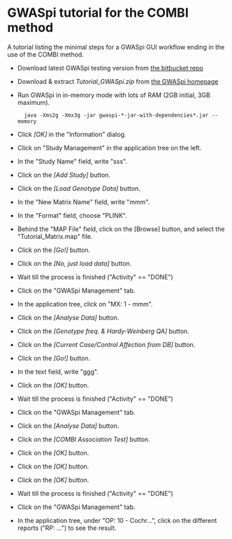 # GWASpi tutorial for the COMBI method

A tutorial listing the minimal steps for a GWASpi GUI workflow ending in the use of the COMBI method.

* Download latest GWASpi testing version from
	[the bitbucket repo](https://bitbucket.org/gwas_combi/gwaspi/downloads)
* Download & extract _Tutorial\_GWASpi.zip_ from
	[the GWASpi homepage](http://www.gwaspi.org/?page_id=182)
* Run GWASpi in in-memory mode with lots of RAM (2GB initial, 3GB maximum).

		java -Xms2g -Xmx3g -jar gwaspi-*-jar-with-dependencies*.jar --memory

* Click _[OK]_ in the "Information" dialog.
* Click on "Study Management" in the application tree on the left.
* In the "Study Name" field, write "sss".
* Click on the _[Add Study]_ button.
* Click on the _[Load Genotype Data]_ button.
* In the "New Matrix Name" field, write "mmm".
* In the "Format" field, choose "PLINK".
* Behind the "MAP File" field, click on the [Browse] button, and select the "Tutorial\_Matrix.map" file.
* Click on the _[Go!]_ button.
* Click on the _[No, just load data]_ button.
* Wait till the process is finished ("Activity" == "DONE")
* Click on the "GWASpi Management" tab.
* In the application tree, click on "MX: 1 - mmm".
* Click on the _[Analyse Data]_ button.
* Click on the _[Genotype freq. & Hardy-Weinberg QA]_ button.
* Click on the _[Current Case/Control Affection from DB]_ button.
* Click on the _[Go!]_ button.
* In the text field, write "ggg".
* Click on the _[OK]_ button.
* Wait till the process is finished ("Activity" == "DONE")
* Click on the "GWASpi Management" tab.
* Click on the _[Analyse Data]_ button.
* Click on the _[COMBI Association Test]_ button.
* Click on the _[OK]_ button.
* Click on the _[OK]_ button.
* Click on the _[OK]_ button.
* Wait till the process is finished ("Activity" == "DONE")
* Click on the "GWASpi Management" tab.
* In the application tree, under "OP: 10 - Cochr...",
	click on the different reports ("RP: ...") to see the result.

